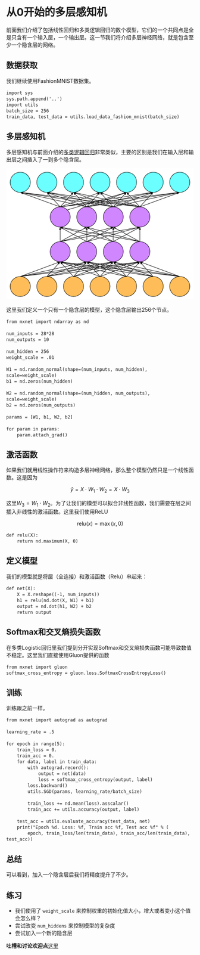 # 从0开始的多层感知机

前面我们介绍了包括线性回归和多类逻辑回归的数个模型，它们的一个共同点是全是只含有一个输入层，一个输出层。这一节我们将介绍多层神经网络，就是包含至少一个隐含层的网络。

## 数据获取

我们继续使用FashionMNIST数据集。

```{.python .input  n=1}
import sys
sys.path.append('..')
import utils
batch_size = 256
train_data, test_data = utils.load_data_fashion_mnist(batch_size)
```

## 多层感知机

多层感知机与前面介绍的[多类逻辑回归](../chapter01_crashcourse/softmax-regression-scratch.md)非常类似，主要的区别是我们在输入层和输出层之间插入了一到多个隐含层。

![](../img/multilayer-perceptron.png)

这里我们定义一个只有一个隐含层的模型，这个隐含层输出256个节点。

```{.python .input  n=2}
from mxnet import ndarray as nd

num_inputs = 28*28
num_outputs = 10

num_hidden = 256
weight_scale = .01

W1 = nd.random_normal(shape=(num_inputs, num_hidden), scale=weight_scale)
b1 = nd.zeros(num_hidden)

W2 = nd.random_normal(shape=(num_hidden, num_outputs), scale=weight_scale)
b2 = nd.zeros(num_outputs)

params = [W1, b1, W2, b2]

for param in params:
    param.attach_grad()
```

## 激活函数

如果我们就用线性操作符来构造多层神经网络，那么整个模型仍然只是一个线性函数。这是因为 

$$\hat{y} = X \cdot W_1 \cdot W_2 = X \cdot W_3 $$

这里$W_3 = W_1 \cdot W_2$。为了让我们的模型可以拟合非线性函数，我们需要在层之间插入非线性的激活函数。这里我们使用ReLU

$$\textrm{rel}u(x)=\max(x, 0)$$

```{.python .input  n=3}
def relu(X):
    return nd.maximum(X, 0)
```

## 定义模型

我们的模型就是将层（全连接）和激活函数（Relu）串起来：

```{.python .input  n=4}
def net(X):
    X = X.reshape((-1, num_inputs))
    h1 = relu(nd.dot(X, W1) + b1)
    output = nd.dot(h1, W2) + b2
    return output
```

## Softmax和交叉熵损失函数

在多类Logistic回归里我们提到分开实现Softmax和交叉熵损失函数可能导致数值不稳定。这里我们直接使用Gluon提供的函数

```{.python .input  n=6}
from mxnet import gluon
softmax_cross_entropy = gluon.loss.SoftmaxCrossEntropyLoss()
```

## 训练

训练跟之前一样。

```{.python .input  n=8}
from mxnet import autograd as autograd

learning_rate = .5

for epoch in range(5):
    train_loss = 0.
    train_acc = 0.
    for data, label in train_data:
        with autograd.record():
            output = net(data)
            loss = softmax_cross_entropy(output, label)
        loss.backward()
        utils.SGD(params, learning_rate/batch_size)

        train_loss += nd.mean(loss).asscalar()
        train_acc += utils.accuracy(output, label)

    test_acc = utils.evaluate_accuracy(test_data, net)
    print("Epoch %d. Loss: %f, Train acc %f, Test acc %f" % (
        epoch, train_loss/len(train_data), train_acc/len(train_data), test_acc))
```

## 总结

可以看到，加入一个隐含层后我们将精度提升了不少。

## 练习

- 我们使用了 `weight_scale` 来控制权重的初始化值大小，增大或者变小这个值会怎么样？
- 尝试改变 `num_hiddens` 来控制模型的复杂度
- 尝试加入一个新的隐含层

**吐槽和讨论欢迎点**[这里](https://discuss.gluon.ai/t/topic/739)
